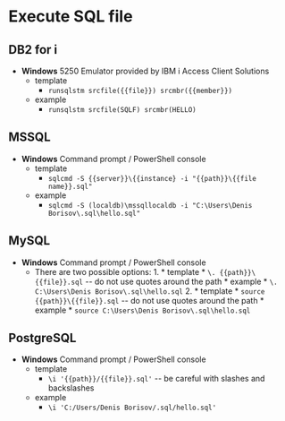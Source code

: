 # Execute SQL file

## DB2 for i

* **Windows** 5250 Emulator provided by IBM i Access Client Solutions
    * template
        * `runsqlstm srcfile({{file}}) srcmbr({{member}})`
    * example
        * `runsqlstm srcfile(SQLF) srcmbr(HELLO)`



## MSSQL

* **Windows** Command prompt / PowerShell console
    * template
        * `sqlcmd -S {{server}}\{{instance} -i "{{path}}\{{file name}}.sql"`
    * example
        * `sqlcmd -S (localdb)\mssqllocaldb -i "C:\Users\Denis Borisov\.sql\hello.sql"`



## MySQL

* **Windows** Command prompt / PowerShell console
    * There are two possible options:
        1. 
            * template
                * `\. {{path}}\{{file}}.sql` -- do not use quotes around the path
            * example
                * `\. C:\Users\Denis Borisov\.sql\hello.sql`
        2. 
            * template
                * `source {{path}}\{{file}}.sql` -- do not use quotes around the path
            * example
                * `source C:\Users\Denis Borisov\.sql\hello.sql`



## PostgreSQL

* **Windows** Command prompt / PowerShell console
    * template
        * `\i '{{path}}/{{file}}.sql'` -- be careful with slashes and backslashes
    * example
        * `\i 'C:/Users/Denis Borisov/.sql/hello.sql'`
